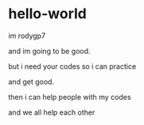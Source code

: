 # hello-world
im rodygp7

and im going to be good.

but i need your codes so i can practice

and get good.

then i can help people with my codes

and we all help each other
